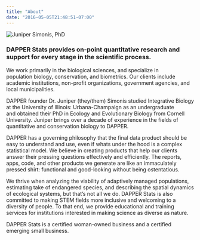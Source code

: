 ```yaml
---
title: "About"
date: "2016-05-05T21:48:51-07:00"
---
```


![Juniper Simonis, PhD](/images/edit4_web-190x300.jpg#alignright)
<h3>DAPPER Stats provides on-point quantitative research and support for every stage in the scientific process.</h3>

We work primarily in the biological sciences, and specialize in population biology, conservation, and biometrics. Our clients include academic institutions, non-profit organizations, government agencies, and local municipalities.

DAPPER founder Dr. Juniper (they/them) Simonis studied Integrative Biology at the University of Illinois: Urbana-Champaign as an undergraduate and obtained their PhD in Ecology and Evolutionary Biology from Cornell University. Juniper brings over a decade of experience in the fields of quantitative and conservation biology to DAPPER.

DAPPER has a governing philosophy that the final data product should be easy to understand and use, even if whats under the hood is a complex statistical model. We believe in creating products that help our clients answer their pressing questions effectively and efficiently. The reports, apps, code, and other products we generate are like an immaculately pressed shirt: functional and good-looking without being ostentatious.

We thrive when analyzing the viability of adaptively managed populations, estimating take of endangered species, and describing the spatial dynamics of ecological systems, but that’s not all we do. DAPPER Stats is also committed to making STEM fields more inclusive and welcoming to a diversity of people. To that end, we provide educational and training services for institutions interested in making science as diverse as nature.

DAPPER Stats is a certified woman-owned business and a certified emerging small business. 